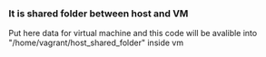 ### It is shared folder between host and VM

Put here data for virtual machine and this code will be avalible into "/home/vagrant/host_shared_folder" inside vm